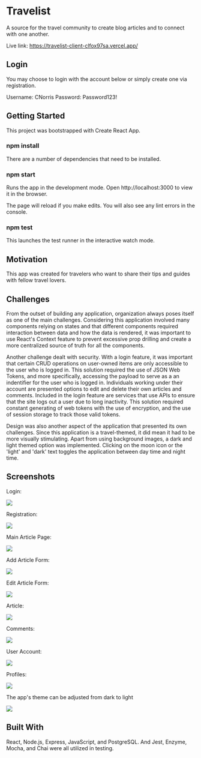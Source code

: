 # Travelist

A source for the travel community to create blog articles and to connect with one another.

Live link: https://travelist-client-clfox97sa.vercel.app/

## Login

You may choose to login with the account below or simply create one via registration.

Username: CNorris
Password: Password123!

## Getting Started

This project was bootstrapped with Create React App.

### npm install

There are a number of dependencies that need to be installed.

### npm start

Runs the app in the development mode.
Open http://localhost:3000 to view it in the browser.

The page will reload if you make edits.
You will also see any lint errors in the console.

### npm test

This launches the test runner in the interactive watch mode.

## Motivation

This app was created for travelers who want to share their tips and guides with fellow travel lovers.

## Challenges

From the outset of building any application, organization always poses itself as one of the main challenges. Considering this application involved many components relying on states and that different components required interaction between data and how the data is rendered, it was important to use React's Context feature to prevent excessive prop drilling and create a more centralized source of truth for all the components.

Another challenge dealt with security. With a login feature, it was important that certain CRUD operations on user-owned items are only accessible to the user who is logged in. This solution required the use of JSON Web Tokens, and more specifically, accessing the payload to serve as a an indentifier for the user who is logged in. Individuals working under their account are presented options to edit and delete their own articles and comments. Included in the login feature are services that use APIs to ensure that the site logs out a user due to long inactivity. This solution required constant generating of web tokens with the use of encryption, and the use of session storage to track those valid tokens.

Design was also another aspect of the application that presented its own challenges. Since this application is a travel-themed, it did mean it had to be more visually stimulating. Apart from using background images, a dark and light themed option was implemented. Clicking on the moon icon or the 'light' and 'dark' text toggles the application between day time and night time.

## Screenshots

<p align="left">
  <p>Login:</p>
  <img src="screenshots/LoginForm.png">
</p>

<p align="left">
  <p>Registration:</p>
  <img src="screenshots/RegistrationForm.png">
</p>

<p align="left">
  <p>Main Article Page:</p>
  <img src="screenshots/ArticleList.png">
</p>

<p align="left">
  <p>Add Article Form:</p>
  <img src="screenshots/AddArticleForm.png">
</p>

<p align="left">
  <p>Edit Article Form:</p>
  <img src="screenshots/EditArticleForm.png">
</p>

<p align="left">
  <p>Article:</p>
  <img src="screenshots/Article.png">
</p>

<p align="left">
  <p>Comments:</p>
  <img src="screenshots/Comments.png">
</p>

<p align="left">
  <p>User Account:</p>
  <img src="screenshots/UserAccount.png">
</p>

<p align="left">
  <p>Profiles:</p>
  <img src="screenshots/Profiles.png">
</p>

<p align="left">
  <p>The app's theme can be adjusted from dark to light</p>
  <img src="screenshots/Light.png">
</p>

## Built With

React, Node.js, Express, JavaScript, and PostgreSQL. And Jest, Enzyme, Mocha, and Chai were all utilized in testing.
